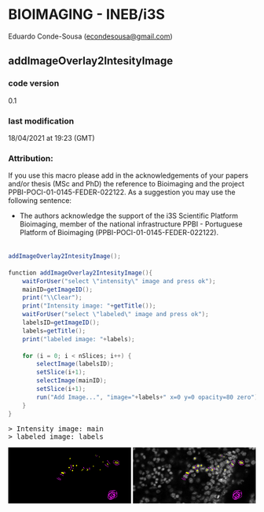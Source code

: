 


#  BIOIMAGING - INEB/i3S
Eduardo Conde-Sousa (econdesousa@gmail.com)

## addImageOverlay2IntesityImage
 
### code version
0.1

### last modification
18/04/2021 at 19:23 (GMT)

### Attribution:
If you use this macro please add in the acknowledgements of your papers and/or thesis (MSc and PhD) the reference to Bioimaging and the project PPBI-POCI-01-0145-FEDER-022122.
As a suggestion you may use the following sentence:
 * The authors acknowledge the support of the i3S Scientific Platform Bioimaging, member of the national infrastructure PPBI - Portuguese Platform of Bioimaging (PPBI-POCI-01-0145-FEDER-022122).


```java

addImageOverlay2IntesityImage();

function addImageOverlay2IntesityImage(){
	waitForUser("select \"intensity\" image and press ok");
	mainID=getImageID();
	print("\\Clear");
	print("Intensity image: "+getTitle());
	waitForUser("select \"labeled\" image and press ok");
	labelsID=getImageID();
	labels=getTitle();
	print("labeled image: "+labels);
	
	for (i = 0; i < nSlices; i++) {
		selectImage(labelsID);
		setSlice(i+1);
		selectImage(mainID);
		setSlice(i+1);
		run("Add Image...", "image="+labels+" x=0 y=0 opacity=80 zero");
	}
}
```
<pre>
> Intensity image: main
> labeled image: labels
</pre>
<a href="image_1618770371696.png"><img src="image_1618770371696.png" width="250" alt="labels"/></a>
<a href="image_1618770372113.png"><img src="image_1618770372113.png" width="250" alt="main"/></a>



```
```
